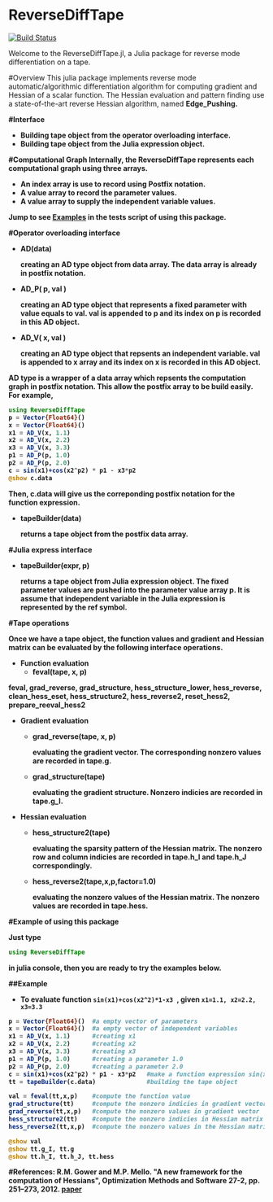 # ReverseDiffTape 

[![Build Status](https://travis-ci.org/fqiang/ReverseDiffTape.jl.svg?branch=master)](https://travis-ci.org/fqiang/ReverseDiffTape.jl)

Welcome to the ReverseDiffTape.jl, a Julia package for reverse mode differentiation on a tape.

#Overview
This julia package implements reverse mode automatic/algorithmic differentiation algorithm for computing gradient and Hessian of a scalar function. The Hessian evaluation and pattern finding use a state-of-the-art reverse Hessian algorithm, named <strong>Edge_Pushing<strong>.


#Interface
- Building tape object from the operator overloading interface. 
- Building tape object from the Julia expression object.

#Computational Graph
Internally, the ReverseDiffTape represents each computational graph using three arrays. 
- An index array is use to record using Postfix notation.
- A value array to record the parameter values.
- A value array to supply the independent variable values.


Jump to see [Examples](https://github.com/fqiang/ReverseDiffTape.jl#example-of-using-this-package) in the tests script of using this package. 

#Operator overloading interface

* AD(data)
    
    creating an AD type object from data array. The data array is already in postfix notation. 

* AD_P( p, val )
    
    creating an AD type object that represents a fixed parameter with value equals to val. val is appended to p and its index on p is recorded in this AD object.  

* AD_V( x, val )

    creating an AD type object that repsents an independent variable. val is appended to x array and its index on x is recorded in this AD object. 

AD type is a wrapper of a data array which repsents the computation graph in postfix notation. This allow the postfix array to be build easily. For example,

```julia
using ReverseDiffTape
p = Vector{Float64}()
x = Vector{Float64}()
x1 = AD_V(x, 1.1)
x2 = AD_V(x, 2.2)
x3 = AD_V(x, 3.3)
p1 = AD_P(p, 1.0)
p2 = AD_P(p, 2.0)
c = sin(x1)+cos(x2^p2) * p1 - x3*p2
@show c.data
```
Then, c.data will give us the correponding postfix notation for the function expression. 

* tapeBuilder(data)
    
    returns a tape object from the postfix data array.

#Julia express interface

* tapeBuilder(expr, p)
    
    returns a tape object from Julia expression object. The fixed parameter values are pushed into the parameter value array p. It is assume that independent variable in the Julia expression is represented by the ref symbol.


#Tape operations

Once we have a tape object, the function values and gradient and Hessian matrix can be evaluated by the following interface operations. 

* Function evaluation
    - feval(tape, x, p)

feval, 
    grad_reverse,  grad_structure,
    hess_structure_lower, hess_reverse, clean_hess_eset,
    hess_structure2, hess_reverse2, reset_hess2, prepare_reeval_hess2


* Gradient evaluation
    - grad_reverse(tape, x, p)

        evaluating the gradient vector. The corresponding nonzero values are recorded in tape.g. 

    - grad_structure(tape)

        evaluating the gradient structure. Nonzero indicies are recorded in tape.g_I. 

* Hessian evaluation
    - hess_structure2(tape)

        evaluating the sparsity pattern of the Hessian matrix. The nonzero row and column indicies are recorded in tape.h_I and tape.h_J correspondingly.

    - hess_reverse2(tape,x,p,factor=1.0)

        evaluating the nonzero values of the Hessian matrix. The nonzero values are recorded in tape.hess. 


#Example of using this package

Just type 
```julia 
using ReverseDiffTape 
``` 
in julia console, then you are ready to try the examples below.

##Example
- To evaluate function `sin(x1)+cos(x2^2)*1-x3 `, given `x1=1.1, x2=2.2, x3=3.3`

```julia
p = Vector{Float64}()  #a empty vector of parameters
x = Vector{Float64}()  #a empty vector of independent variables
x1 = AD_V(x, 1.1)      #creating x1
x2 = AD_V(x, 2.2)      #creating x2
x3 = AD_V(x, 3.3)      #creating x3
p1 = AD_P(p, 1.0)      #creating a parameter 1.0
p2 = AD_P(p, 2.0)      #creating a parameter 2.0
c = sin(x1)+cos(x2^p2) * p1 - x3*p2   #make a function expression sin(x1)+cos(x2^2)*1.0 - x3*2.0
tt = tapeBuilder(c.data)              #building the tape object 

val = feval(tt,x,p)    #compute the function value
grad_structure(tt)     #compute the nonzero indicies in gradient vector
grad_reverse(tt,x,p)   #compute the nonzero values in gradient vector
hess_structure2(tt)    #compute the nonzero indicies in Hessian matrix
hess_reverse2(tt,x,p)  #compute the nonzero values in the Hessian matrix

@show val
@show tt.g_I, tt.g
@show tt.h_I, tt.h_J, tt.hess
```

#References: 
R.M. Gower and M.P. Mello. "A new framework for the computation of Hessians", Optimization Methods and Software 27-2, pp. 251–273, 2012. [paper](http://www.ime.unicamp.br/rel_pesq/2010/rp16-10.html)
